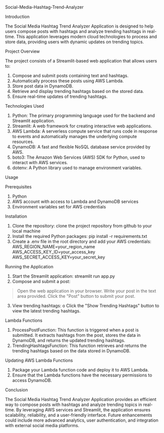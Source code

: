 Social-Media-Hashtag-Trend-Analyzer

Introduction

The Social Media Hashtag Trend Analyzer Application is designed to help users compose posts with hashtags and analyze trending hashtags in real-time. This application leverages modern cloud technologies to process and store data, providing users with dynamic updates on trending topics.

Project Overview

The project consists of a Streamlit-based web application that allows users to:

1.	Compose and submit posts containing text and hashtags.
2.	Automatically process these posts using AWS Lambda.
3.	Store post data in DynamoDB.
4.	Retrieve and display trending hashtags based on the stored data.
5.	Ensure real-time updates of trending hashtags.
   
Technologies Used

1.	Python: The primary programming language used for the backend and Streamlit application.
2.	Streamlit: A web framework for creating interactive web applications.
3.	AWS Lambda: A serverless compute service that runs code in response to events and automatically manages the underlying compute resources.
4.	DynamoDB: A fast and flexible NoSQL database service provided by AWS.
5.	boto3: The Amazon Web Services (AWS) SDK for Python, used to interact with AWS services.
6.	dotenv: A Python library used to manage environment variables.

Usage

Prerequisites

1.	Python 
2.	AWS account with access to Lambda and DynamoDB services
3.	Environment variables set for AWS credentials

Installation

1.	Clone the repository: clone the project repository from github to your local machine
2.	Install the required Python packages: pip install -r requirements.txt
3.	Create a .env file in the root directory and add your AWS credentials:
AWS_REGION_NAME=your_region_name
AWS_ACCESS_KEY_ID=your_access_key
AWS_SECRET_ACCESS_KEY=your_secret_key

Running the Application

1.	Start the Streamlit application: streamlit run app.py
2.	Compose and submit a post:
>	Open the web application in your browser.
>	Write your post in the text area provided.
>	Click the "Post" button to submit your post.
3.	View trending hashtags:
o	Click the "Show Trending Hashtags" button to view the latest trending hashtags.

Lambda Functions

1.	ProcessPostFunction: This function is triggered when a post is submitted. It extracts hashtags from the post, stores the data in DynamoDB, and returns the updated trending hashtags.
2.	TrendingHashtagsFunction: This function retrieves and returns the trending hashtags based on the data stored in DynamoDB.
   
Updating AWS Lambda Functions

1.	Package your Lambda function code and deploy it to AWS Lambda.
2.	Ensure that the Lambda functions have the necessary permissions to access DynamoDB.

Conclusion

The Social Media Hashtag Trend Analyzer Application provides an efficient way to compose posts with hashtags and analyze trending topics in real-time. By leveraging AWS services and Streamlit, the application ensures scalability, reliability, and a user-friendly interface. Future enhancements could include more advanced analytics, user authentication, and integration with external social media platforms.

